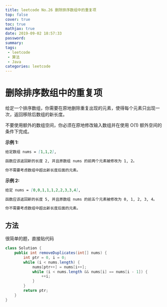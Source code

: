 ```yaml
---
title: leetcode No.26 删除排序数组中的重复项
top: false
cover: true
toc: true
mathjax: true
date: 2019-09-02 18:57:33
password:
summary:
tags:
 - leetcode
 - 算法
 - Java
categories: leetcode
---
```


# 删除排序数组中的重复项

给定一个排序数组，你需要在原地删除重复出现的元素，使得每个元素只出现一次，返回移除后数组的新长度。

不要使用额外的数组空间，你必须在原地修改输入数组并在使用 O(1) 额外空间的条件下完成。

**示例 1:**

```markdown
给定数组 nums = [1,1,2],

函数应该返回新的长度 2, 并且原数组 nums 的前两个元素被修改为 1, 2。

你不需要考虑数组中超出新长度后面的元素。
```

**示例 2:**

```markdown
给定 nums = [0,0,1,1,1,2,2,3,3,4],

函数应该返回新的长度 5, 并且原数组 nums 的前五个元素被修改为 0, 1, 2, 3, 4。

你不需要考虑数组中超出新长度后面的元素。
```

## 方法

很简单的题，直接贴代码

```java
class Solution {
    public int removeDuplicates(int[] nums) {
        int ptr = 0, i = 0;
        while (i < nums.length) {
            nums[ptr++] = nums[i++];
            while (i < nums.length && nums[i] == nums[i - 1]) {
                ++i;
            }
        }
        return ptr;
    }
}
```
